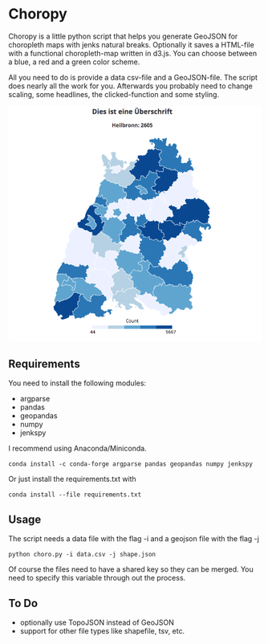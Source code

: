 # Choropy

Choropy is a little python script that helps you generate GeoJSON for choropleth maps with jenks natural breaks. Optionally it saves a HTML-file with a functional choropleth-map written in d3.js. You can choose between a blue, a red and a green color scheme.

All you need to do is provide a data csv-file and a GeoJSON-file. The script does nearly all the work for you. Afterwards you probably need to change scaling, some headlines, the clicked-function and some styling.

![example](https://raw.githubusercontent.com/dahilzen/choropy/master/example.png)

## Requirements

You need to install the following modules:
+ argparse
+ pandas
+ geopandas
+ numpy
+ jenkspy

I recommend using Anaconda/Miniconda.
```
conda install -c conda-forge argparse pandas geopandas numpy jenkspy
```

Or just install the requirements.txt with
```
conda install --file requirements.txt
```

## Usage

The script needs a data file with the flag -i and a geojson file with the flag -j

```
python choro.py -i data.csv -j shape.json
```

Of course the files need to have a shared key so they can be merged. You need to specify this variable through out the process.

## To Do

+ optionally use TopoJSON instead of GeoJSON
+ support for other file types like shapefile, tsv, etc.

